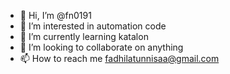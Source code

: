 - 👋 Hi, I’m @fn0191
- 👀 I’m interested in automation code
- 🌱 I’m currently learning katalon
- 💞️ I’m looking to collaborate on anything
- 📫 How to reach me fadhilatunnisaa@gmail.com

<!---
fn0191/fn0191 is a ✨ special ✨ repository because its `README.md` (this file) appears on your GitHub profile.
You can click the Preview link to take a look at your changes.
--->
